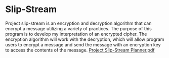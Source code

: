 # Slip-Stream
Project slip-stream is an encryption and decryption algorithm that can encrypt a message utilizing a variety of practices. The purpose of this program is to develop my interpretation of an encrypted cipher. The encryption algorithm will work with the decryption, which will allow program users to encrypt a message and send the message with an encryption key to access the contents of the message.
[Project Slip-Stream Planner.pdf](https://github.com/Uniexus/Slip-Stream/files/6132646/Project.Slip-Stream.Planner.pdf)
